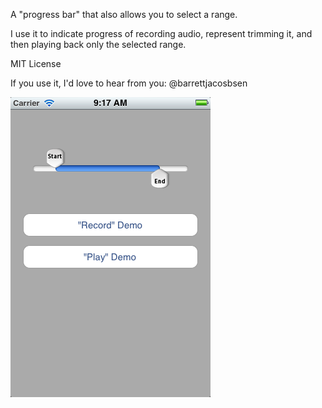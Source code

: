 A "progress bar" that also allows you to select a range.

I use it to indicate progress of recording audio, represent trimming it, and then playing back only the selected range.

MIT License

If you use it, I'd love to hear from you: @barrettjacosbsen


![](https://github.com/barrettj/BJRangeSliderWithProgress/blob/master/screenshot.png?raw=true) 